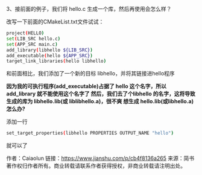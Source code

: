 3、接前面的例子，我们将 hello.c 生成一个库，然后再使用会怎么样？

改写一下前面的CMakeList.txt文件试试：



```bash
project(HELLO)
set(LIB_SRC hello.c)
set(APP_SRC main.c)
add_library(libhello ${LIB_SRC})
add_executable(hello ${APP_SRC})
target_link_libraries(hello libhello)
```

和前面相比，我们添加了一个新的目标 libhello，并将其链接进hello程序



**因为我的可执行程序(add_executable)占据了 hello 这个名字，所以 add_library 就不能使用这个名字了
 然后，我们去了个libhello 的名字，这将导致生成的库为 libhello.lib(或 liblibhello.a)，很不爽
 想生成 hello.lib(或libhello.a) 怎么办?**

添加一行



```bash
set_target_properties(libhello PROPERTIES OUTPUT_NAME "hello")
```

就可以了



作者：Caiaolun
链接：https://www.jianshu.com/p/cb4f8136a265
来源：简书
著作权归作者所有。商业转载请联系作者获得授权，非商业转载请注明出处。